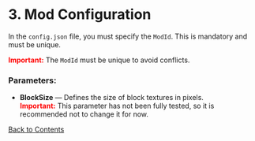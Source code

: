 # 3. Mod Configuration

In the `config.json` file, you must specify the `ModId`. This is mandatory and must be unique.

<span style="color:red;">**Important:**</span> The `ModId` must be unique to avoid conflicts.

### Parameters:
- **BlockSize** — Defines the size of block textures in pixels.  
  <span style="color:red;">**Important:**</span> This parameter has not been fully tested, so it is recommended not to change it for now.

[Back to Contents](Welcome.md)

